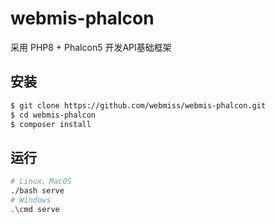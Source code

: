 # webmis-phalcon
采用 PHP8 + Phalcon5 开发API基础框架

## 安装
```bash
$ git clone https://github.com/webmiss/webmis-phalcon.git
$ cd webmis-phalcon
$ composer install
```

## 运行
```bash
# Linux、MacOS
./bash serve
# Windows
.\cmd serve
```

